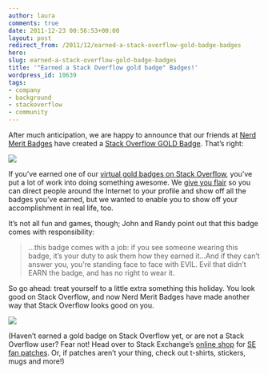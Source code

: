 ```yaml
---
author: laura
comments: true
date: 2011-12-23 00:56:53+00:00
layout: post
redirect_from: /2011/12/earned-a-stack-overflow-gold-badge-badges
hero: 
slug: earned-a-stack-overflow-gold-badge-badges
title: '"Earned a Stack Overflow gold badge" Badges!'
wordpress_id: 10639
tags:
- company
- background
- stackoverflow
- community
---
```


After much anticipation, we are happy to announce that our friends at [Nerd Merit Badges](http://www.nerdmeritbadges.com/) have created a [Stack Overflow GOLD Badge](http://www.nerdmeritbadges.com/products/stack-overflow-gold). That’s right:

[![](https://i.stack.imgur.com/1vUY5.png)](http://www.nerdmeritbadges.com/products/stack-overflow-gold)

If you’ve earned one of our [virtual gold badges on Stack Overflow](http://stackoverflow.com/badges?tab=general&filter=gold), you’ve put a lot of work into doing something awesome. We [give you flair](http://blog.stackoverflow.com/2010/09/flair-now-even-flairier/) so you can direct people around the Internet to your profile and show off all the badges you’ve earned, but we wanted to enable you to show off your accomplishment in real life, too.

It’s not all fun and games, though; John and Randy point out that this badge comes with responsibility:



<blockquote>…this badge comes with a job: if you see someone wearing this badge, it’s your duty to ask them how they earned it…And if they can’t answer you, you’re standing face to face with EVIL. Evil that didn’t EARN the badge, and has no right to wear it.</blockquote>



So go ahead: treat yourself to a little extra something this holiday. You look good on Stack Overflow, and now Nerd Merit Badges have made another way that Stack Overflow looks good on you.

[![](https://i.stack.imgur.com/jmg8b.png)](http://www.nerdmeritbadges.com)

(Haven’t earned a gold badge on Stack Overflow yet, or are not a Stack Overflow user? Fear not! Head over to Stack Exchange’s [online shop](http://shop.stackexchange.com/) for [SE fan patches](http://shop.stackexchange.com/collections/frontpage/products/stack-exchange-fan-badge). Or, if patches aren’t your thing, check out t-shirts, stickers, mugs and more!)
